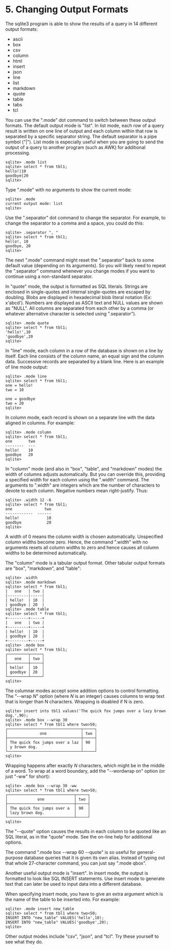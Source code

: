 # 5\. Changing Output Formats


The sqlite3 program is able to show the results of a query
in 14 different output formats:



* ascii
* box
* csv
* column
* html
* insert
* json
* line
* list
* markdown
* quote
* table
* tabs
* tcl

You can use the ".mode" dot command to switch between these output
formats.
The default output mode is "list". In
list mode, each row of a query result is written on one line of
output and each column within that row is separated by a specific
separator string. The default separator is a pipe symbol ("\|").
List mode is especially useful when you are going to send the output
of a query to another program (such as AWK) for additional processing.



```
sqlite> .mode list
sqlite> select * from tbl1;
hello!|10
goodbye|20
sqlite>

```

Type ".mode" with no arguments to show the current mode:




```
sqlite> .mode
current output mode: list
sqlite>

```

Use the ".separator" dot command to change the separator.
For example, to change the separator to a comma and
a space, you could do this:



```
sqlite> .separator ", "
sqlite> select * from tbl1;
hello!, 10
goodbye, 20
sqlite>

```

The next ".mode" command might reset the ".separator" back to some
default value (depending on its arguments).
So you will likely need to repeat the ".separator" command whenever you
change modes if you want to continue using a non\-standard separator.




In "quote" mode, the output is formatted as SQL literals. Strings are
enclosed in single\-quotes and internal single\-quotes are escaped by doubling.
Blobs are displayed in hexadecimal blob literal notation (Ex: x'abcd').
Numbers are displayed as ASCII text and NULL values are shown as "NULL".
All columns are separated from each other by a comma (or whatever alternative
character is selected using ".separator").




```
sqlite> .mode quote
sqlite> select * from tbl1;
'hello!',10
'goodbye',20
sqlite>

```

In "line" mode, each column in a row of the database
is shown on a line by itself. Each line consists of the column
name, an equal sign and the column data. Successive records are
separated by a blank line. Here is an example of line mode
output:



```
sqlite> .mode line
sqlite> select * from tbl1;
one = hello!
two = 10

one = goodbye
two = 20
sqlite>

```


In column mode, each record is shown on a separate line with the
data aligned in columns. For example:



```
sqlite> .mode column
sqlite> select * from tbl1;
one       two
--------  ---
hello!    10
goodbye   20
sqlite>

```

In "column" mode (and also in "box", "table", and "markdown" modes)
the width of columns adjusts automatically. But you can override this,
providing a specified width for each column using the ".width" command.
The arguments to ".width" are integers which are the number of
characters to devote to each column. Negative numbers mean right\-justify.
Thus:



```
sqlite> .width 12 -6
sqlite> select * from tbl1;
one              two
------------  ------
hello!            10
goodbye           20
sqlite>

```

A width of 0 means the column width is chosen automatically.
Unspecified column widths become zero. Hence, the command
".width" with no arguments resets all column widths to zero and
hence causes all column widths to be determined automatically.



The "column" mode is a tabular output format. Other
tabular output formats are "box", "markdown", and "table":




```
sqlite> .width
sqlite> .mode markdown
sqlite> select * from tbl1;
|   one   | two |
|---------|-----|
| hello!  | 10  |
| goodbye | 20  |
sqlite> .mode table
sqlite> select * from tbl1;
+---------+-----+
|   one   | two |
+---------+-----+
| hello!  | 10  |
| goodbye | 20  |
+---------+-----+
sqlite> .mode box
sqlite> select * from tbl1;
┌─────────┬─────┐
│   one   │ two │
├─────────┼─────┤
│ hello!  │ 10  │
│ goodbye │ 20  │
└─────────┴─────┘
sqlite>

```


The columnar modes accept some addition options to control formatting.
The "\-\-wrap *N*" option (where *N* is an integer) causes columns
to wrap text that is longer than N characters. Wrapping is disabled if
N is zero.




```
sqlite> insert into tbl1 values('The quick fox jumps over a lazy brown dog.',90);
sqlite> .mode box --wrap 30
sqlite> select * from tbl1 where two>50;
┌────────────────────────────────┬─────┐
│              one               │ two │
├────────────────────────────────┼─────┤
│ The quick fox jumps over a laz │ 90  │
│ y brown dog.                   │     │
└────────────────────────────────┴─────┘
sqlite>

```

Wrapping happens after exactly *N* characters,
which might be in the middle of a word.
To wrap at a word boundary, add the "\-\-wordwrap on" option
(or just "\-ww" for short):




```
sqlite> .mode box --wrap 30 -ww
sqlite> select * from tbl1 where two>50;
┌─────────────────────────────┬─────┐
│             one             │ two │
├─────────────────────────────┼─────┤
│ The quick fox jumps over a  │ 90  │
│ lazy brown dog.             │     │
└─────────────────────────────┴─────┘
sqlite>

```

The "\-\-quote" option causes the results in each column to be
quoted like an SQL literal, as in the "quote" mode. See the on\-line
help for additional options.




The command ".mode box \-\-wrap 60 \-\-quote" is so useful for general\-purpose
database queries that it is given its own alias. Instead of typing out
that whole 27\-character command, you can just say ".mode qbox".



Another useful output mode is "insert". In insert mode, the output
is formatted to look like SQL INSERT statements. Use insert
mode to generate text that can later be used to input data into a
different database.


When specifying insert mode, you have to give an extra argument
which is the name of the table to be inserted into. For example:



```
sqlite> .mode insert new_table
sqlite> select * from tbl1 where two<50;
INSERT INTO "new_table" VALUES('hello',10);
INSERT INTO "new_table" VALUES('goodbye',20);
sqlite>

```

Other output modes include "csv", "json", and "tcl". Try these
yourself to see what they do.




